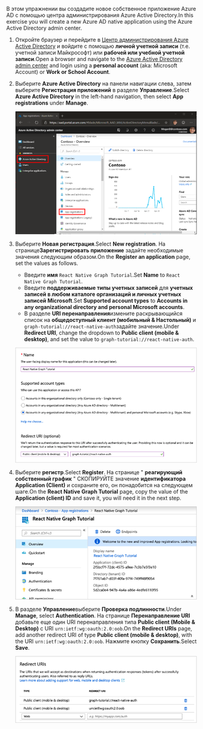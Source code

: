 <!-- markdownlint-disable MD002 MD041 -->

<span data-ttu-id="4955b-101">В этом упражнении вы создадите новое собственное приложение Azure AD с помощью центра администрирования Azure Active Directory.</span><span class="sxs-lookup"><span data-stu-id="4955b-101">In this exercise you will create a new Azure AD native application using the Azure Active Directory admin center.</span></span>

1. <span data-ttu-id="4955b-102">Откройте браузер и перейдите в [Центр администрирования Azure Active Directory](https://aad.portal.azure.com) и войдите с помощью **личной учетной записи** (т.е. учетной записи Майкрософт) или **рабочей или учебной учетной записи**.</span><span class="sxs-lookup"><span data-stu-id="4955b-102">Open a browser and navigate to the [Azure Active Directory admin center](https://aad.portal.azure.com) and login using a **personal account** (aka: Microsoft Account) or **Work or School Account**.</span></span>

1. <span data-ttu-id="4955b-103">Выберите **Azure Active Directory** на панели навигации слева, затем выберите **Регистрация приложений** в разделе **Управление**.</span><span class="sxs-lookup"><span data-stu-id="4955b-103">Select **Azure Active Directory** in the left-hand navigation, then select **App registrations** under **Manage**.</span></span>

    ![<span data-ttu-id="4955b-104">Снимок экрана с регистрациями приложений</span><span class="sxs-lookup"><span data-stu-id="4955b-104">A screenshot of the App registrations</span></span> ](./images/aad-portal-app-registrations.png)

1. <span data-ttu-id="4955b-105">Выберите **Новая регистрация**.</span><span class="sxs-lookup"><span data-stu-id="4955b-105">Select **New registration**.</span></span> <span data-ttu-id="4955b-106">На странице**Зарегистрировать приложение** задайте необходимые значения следующим образом.</span><span class="sxs-lookup"><span data-stu-id="4955b-106">On the **Register an application** page, set the values as follows.</span></span>

    - <span data-ttu-id="4955b-107">Введите **имя** `React Native Graph Tutorial`.</span><span class="sxs-lookup"><span data-stu-id="4955b-107">Set **Name** to `React Native Graph Tutorial`.</span></span>
    - <span data-ttu-id="4955b-108">Введите **поддерживаемые типы учетных записей** для **учетных записей в любом каталоге организаций и личных учетных записей Microsoft**.</span><span class="sxs-lookup"><span data-stu-id="4955b-108">Set **Supported account types** to **Accounts in any organizational directory and personal Microsoft accounts**.</span></span>
    - <span data-ttu-id="4955b-109">В разделе **URI перенаправления**измените раскрывающийся список на **общедоступный клиент (мобильный & Настольный)** и `graph-tutorial://react-native-auth`задайте значение.</span><span class="sxs-lookup"><span data-stu-id="4955b-109">Under **Redirect URI**, change the dropdown to **Public client (mobile & desktop)**, and set the value to `graph-tutorial://react-native-auth`.</span></span>

    ![Снимок страницы "регистрация приложения"](./images/aad-register-an-app.png)

1. <span data-ttu-id="4955b-111">Выберите **регистр**.</span><span class="sxs-lookup"><span data-stu-id="4955b-111">Select **Register**.</span></span> <span data-ttu-id="4955b-112">На странице " **реагирующий собственный график** " СКОПИРУЙТЕ значение **идентификатора Application (Client)** и сохраните его, он понадобится на следующем шаге.</span><span class="sxs-lookup"><span data-stu-id="4955b-112">On the **React Native Graph Tutorial** page, copy the value of the **Application (client) ID** and save it, you will need it in the next step.</span></span>

    ![Снимок экрана с ИДЕНТИФИКАТОРом приложения для новой регистрации приложения](./images/aad-application-id.png)

1. <span data-ttu-id="4955b-114">В разделе **Управление**выберите **Проверка подлинности**.</span><span class="sxs-lookup"><span data-stu-id="4955b-114">Under **Manage**, select **Authentication**.</span></span> <span data-ttu-id="4955b-115">На странице **Перенаправление URI** добавьте еще один URI перенаправления типа **Public client (Mobile & Desktop)** с URI `urn:ietf:wg:oauth:2.0:oob`.</span><span class="sxs-lookup"><span data-stu-id="4955b-115">On the **Redirect URIs** page, add another redirect URI of type **Public client (mobile & desktop)**, with the URI `urn:ietf:wg:oauth:2.0:oob`.</span></span> <span data-ttu-id="4955b-116">Нажмите кнопку **Сохранить**.</span><span class="sxs-lookup"><span data-stu-id="4955b-116">Select **Save**.</span></span>

    ![Снимок экрана со страницей URI перенаправления](./images/aad-redirect-uris.png)
